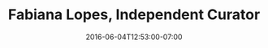 ---
title: "Fabiana Lopes, Independent Curator"
description: " "
date: "2016-06-04T12:53:00-07:00"
quote: "*Steve has an incredible ability to exceed his clients’ expectations* and to provide solutions they could not imagine. It is a joy to watch his clients’ reactions whenever they see a final product."
---